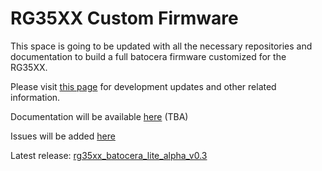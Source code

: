 # RG35XX Custom Firmware

This space is going to be updated with all the necessary repositories and documentation to build a full batocera firmware customized for the RG35XX.

Please visit [this page](https://ko-fi.com/acmeplus) for development updates and other related information.

Documentation will be available [here](https://rg35xx-cfw.github.io) (TBA)

Issues will be added [here](https://github.com/rg35xx-cfw/rg35xx-cfw.github.io/issues)

Latest release: [rg35xx_batocera_lite_alpha_v0.3](https://github.com/rg35xx-cfw/rg35xx-cfw.github.io/releases/tag/rg35xx_batocera_lite_alpha_v0.3)

